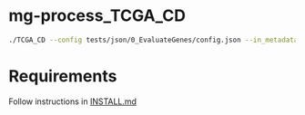 # mg-process_TCGA_CD

```bash
./TCGA_CD --config tests/json/0_EvaluateGenes/config.json --in_metadata tests/json/0_EvaluateGenes/in_metadata.json --out_metadata tada.txt
```

# Requirements
Follow instructions in [INSTALL.md](INSTALL.md)
